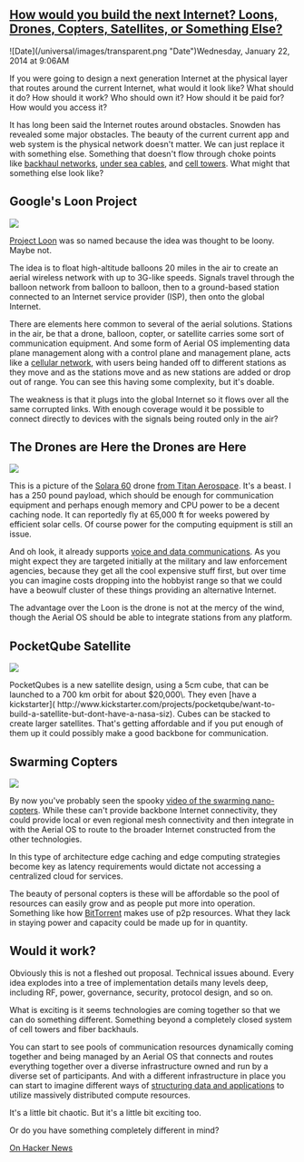 ## [How would you build the next Internet? Loons, Drones, Copters, Satellites, or Something Else?](/blog/2014/1/22/how-would-you-build-the-next-internet-loons-drones-copters-s.html)

<div class="journal-entry-tag journal-entry-tag-post-title"><span class="posted-on">![Date](/universal/images/transparent.png "Date")Wednesday, January 22, 2014 at 9:06AM</span></div>

<div class="body">

If you were going to design a next generation Internet at the physical layer that routes around the current Internet, what would it look like? What should it do? How should it work? Who should own it? How should it be paid for? How would you access it?

It has long been said the Internet routes around obstacles. Snowden has revealed some major obstacles. The beauty of the current current app and web system is the physical network doesn't matter. We can just replace it with something else. Something that doesn't flow through choke points like [backhaul networks](http://en.wikipedia.org/wiki/Backhaul_(telecommunications)), [under sea cables](http://www.submarinecablemap.com/), and [cell towers](http://en.wikipedia.org/wiki/Cellular_network). What might that something else look like?

## Google's Loon Project

<span class="full-image-block ssNonEditable"><span>![](http://farm3.staticflickr.com/2849/12075370574_8775ed805d.jpg?__SQUARESPACE_CACHEVERSION=1390340995832)</span></span>

[Project Loon](http://en.wikipedia.org/wiki/Project_Loon) was so named because the idea was thought to be loony. Maybe not.

The idea is to float high-altitude balloons 20 miles in the air to create an aerial wireless network with up to 3G-like speeds. Signals travel through the balloon network from balloon to balloon, then to a ground-based station connected to an Internet service provider (ISP), then onto the global Internet.

There are elements here common to several of the aerial solutions. Stations in the air, be that a drone, balloon, copter, or satellite carries some sort of communication equipment. And some form of Aerial OS implementing data plane management along with a control plane and management plane, acts like a [cellular network](http://en.wikipedia.org/wiki/Cellular_network), with users being handed off to different stations as they move and as the stations move and as new stations are added or drop out of range. You can see this having some complexity, but it's doable. 

The weakness is that it plugs into the global Internet so it flows over all the same corrupted links. With enough coverage would it be possible to connect directly to devices with the signals being routed only in the air?

## The Drones are Here the Drones are Here

<span class="full-image-block ssNonEditable"><span>![](http://farm4.staticflickr.com/3748/12075972006_8a87795a7f.jpg?__SQUARESPACE_CACHEVERSION=1390342317837)</span></span>

This is a picture of the [Solara 60](http://titanaerospace.com/platforms/solara-60/) drone [from Titan Aerospace](http://spectrum.ieee.org/aerospace/aviation/introducing-solara-the-atmospheric-satellite). It's a beast. I has a 250 pound payload, which should be enough for communication equipment and perhaps enough memory and CPU power to be a decent caching node. It can reportedly fly at 65,000 ft for weeks powered by efficient solar cells. Of course power for the computing equipment is still an issue.

And oh look, it already supports [voice and data communications](http://titanaerospace.com/applications/voice-and-data/). As you might expect they are targeted initially at the military and law enforcement agencies, because they get all the cool expensive stuff first, but over time you can imagine costs dropping into the hobbyist range so that we could have a beowulf cluster of these things providing an alternative Internet.

The advantage over the Loon is the drone is not at the mercy of the wind, though the Aerial OS should be able to integrate stations from any platform. 

## PocketQube Satellite

<span class="full-image-block ssNonEditable"><span>![](http://farm4.staticflickr.com/3721/12075740365_b30623bdf6.jpg?__SQUARESPACE_CACHEVERSION=1390344092633)</span></span>

<div id="_mcePaste">PocketQubes is a new satellite design, using a 5cm cube, that can be launched to a 700 km orbit for about $20,000\. They even [have a kickstarter]( http://www.kickstarter.com/projects/pocketqube/want-to-build-a-satellite-but-dont-have-a-nasa-siz). Cubes can be stacked to create larger satellites. That's getting affordable and if you put enough of them up it could possibly make a good backbone for communication.</div>

## Swarming Copters

<span class="full-image-block ssNonEditable"><span>![](http://farm4.staticflickr.com/3812/12076271486_e5140921a9.jpg?__SQUARESPACE_CACHEVERSION=1390343613853)</span></span>

By now you've probably seen the spooky [video of the swarming nano-copters](http://www.youtube.com/watch?v=YQIMGV5vtd4). While these can't provide backbone Internet connectivity, they could provide local or even regional mesh connectivity and then integrate in with the Aerial OS to route to the broader Internet constructed from the other technologies.

In this type of architecture edge caching and edge computing strategies become key as latency requirements would dictate not accessing a centralized cloud for services.

The beauty of personal copters is these will be affordable so the pool of resources can easily grow and as people put more into operation. Something like how [BitTorrent](http://en.wikipedia.org/wiki/BitTorrent) makes use of p2p resources. What they lack in staying power and capacity could be made up for in quantity.

## Would it work?

Obviously this is not a fleshed out proposal. Technical issues abound. Every idea explodes into a tree of implementation details many levels deep, including RF, power, governance, security, protocol design, and so on. 

What is exciting is it seems technologies are coming together so that we can do something different. Something beyond a completely closed system of cell towers and fiber backhauls.

You can start to see pools of communication resources dynamically coming together and being managed by an Aerial OS that connects and routes everything together over a diverse infrastructure owned and run by a diverse set of participants. And with a different infrastructure in place you can start to imagine different ways of [structuring data and applications](http://highscalability.com/blog/2009/12/16/building-super-scalable-systems-blade-runner-meets-autonomic.html) to utilize massively distributed compute resources.

It's a little bit chaotic. But it's a little bit exciting too.

Or do you have something completely different in mind?

[On Hacker News](https://news.ycombinator.com/item?id=7108309)

</div>